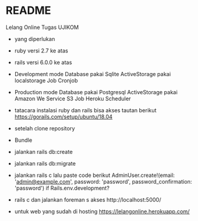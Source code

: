# README

Lelang Online Tugas UJIKOM

* yang diperlukan
* ruby versi 2.7 ke atas
* rails versi 6.0.0 ke atas
* Development mode Database pakai Sqlite
                 ActiveStorage pakai localstorage
                 Job Cronjob
* Production mode  Database pakai Postgresql
                 ActiveStorage pakai Amazon We Service S3
                 Job Heroku Scheduler


* tatacara instalasi ruby dan rails bisa akses tautan berikut https://gorails.com/setup/ubuntu/18.04

* setelah clone repository
* Bundle
* jalankan rails db:create
* jalankan rails db:migrate
* jalankan rails c lalu paste code berikut AdminUser.create!(email: 'admin@example.com', password: 'password', password_confirmation: 'password') if Rails.env.development?
* rails c dan jalankan foreman s
akses http://localhost:5000/
* untuk web yang sudah di hosting https://lelangonline.herokuapp.com/